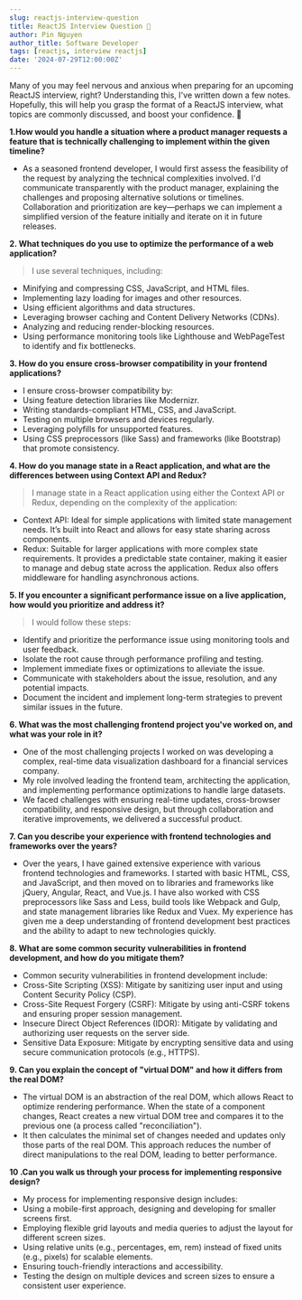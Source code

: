 ```yaml
---
slug: reactjs-interview-question
title: ReactJS Interview Question 🎉
author: Pin Nguyen
author_title: Software Developer
tags: [reactjs, interview reactjs]
date: '2024-07-29T12:00:00Z'
---
```


Many of you may feel nervous and anxious when preparing for an upcoming ReactJS interview, right? Understanding this, I've written down a few notes. Hopefully, this will help you grasp the format of a ReactJS interview, what topics are commonly discussed, and boost your confidence. 🙂

<!-- truncate-->

**1.How would you handle a situation where a product manager requests a feature that is technically challenging to implement within the given timeline?**

- As a seasoned frontend developer, I would first assess the feasibility of the request by analyzing the technical complexities involved. I'd communicate transparently with the product manager, explaining the challenges and proposing alternative solutions or timelines. Collaboration and prioritization are key—perhaps we can implement a simplified version of the feature initially and iterate on it in future releases.

**2. What techniques do you use to optimize the performance of a web application?**

> I use several techniques, including:

- Minifying and compressing CSS, JavaScript, and HTML files.
- Implementing lazy loading for images and other resources.
- Using efficient algorithms and data structures.
- Leveraging browser caching and Content Delivery Networks (CDNs).
- Analyzing and reducing render-blocking resources.
- Using performance monitoring tools like Lighthouse and WebPageTest to identify and fix bottlenecks.

**3. How do you ensure cross-browser compatibility in your frontend applications?**

- I ensure cross-browser compatibility by:
- Using feature detection libraries like Modernizr.
- Writing standards-compliant HTML, CSS, and JavaScript.
- Testing on multiple browsers and devices regularly.
- Leveraging polyfills for unsupported features.
- Using CSS preprocessors (like Sass) and frameworks (like Bootstrap) that promote consistency.

**4. How do you manage state in a React application, and what are the differences between using Context API and Redux?**

> I manage state in a React application using either the Context API or Redux, depending on the complexity of the application:

- Context API: Ideal for simple applications with limited state management needs. It’s built into React and allows for easy state sharing across components.
- Redux: Suitable for larger applications with more complex state requirements. It provides a predictable state container, making it easier to manage and debug state across the application. Redux also offers middleware for handling asynchronous actions.

**5. If you encounter a significant performance issue on a live application, how would you prioritize and address it?**

> I would follow these steps:

- Identify and prioritize the performance issue using monitoring tools and user feedback.
- Isolate the root cause through performance profiling and testing.
- Implement immediate fixes or optimizations to alleviate the issue.
- Communicate with stakeholders about the issue, resolution, and any potential impacts.
- Document the incident and implement long-term strategies to prevent similar issues in the future.

**6. What was the most challenging frontend project you've worked on, and what was your role in it?**

- One of the most challenging projects I worked on was developing a complex, real-time data visualization dashboard for a financial services company.
- My role involved leading the frontend team, architecting the application, and implementing performance optimizations to handle large datasets.
- We faced challenges with ensuring real-time updates, cross-browser compatibility, and responsive design, but through collaboration and iterative improvements, we delivered a successful product.

**7. Can you describe your experience with frontend technologies and frameworks over the years?**

- Over the years, I have gained extensive experience with various frontend technologies and frameworks. I started with basic HTML, CSS, and JavaScript, and then moved on to libraries and frameworks like jQuery, Angular, React, and Vue.js. I have also worked with CSS preprocessors like Sass and Less, build tools like Webpack and Gulp, and state management libraries like Redux and Vuex. My experience has given me a deep understanding of frontend development best practices and the ability to adapt to new technologies quickly.

**8. What are some common security vulnerabilities in frontend development, and how do you mitigate them?**

- Common security vulnerabilities in frontend development include:
- Cross-Site Scripting (XSS): Mitigate by sanitizing user input and using Content Security Policy (CSP).
- Cross-Site Request Forgery (CSRF): Mitigate by using anti-CSRF tokens and ensuring proper session management.
- Insecure Direct Object References (IDOR): Mitigate by validating and authorizing user requests on the server side.
- Sensitive Data Exposure: Mitigate by encrypting sensitive data and using secure communication protocols (e.g., HTTPS).

**9. Can you explain the concept of "virtual DOM" and how it differs from the real DOM?**

- The virtual DOM is an abstraction of the real DOM, which allows React to optimize rendering performance. When the state of a component changes, React creates a new virtual DOM tree and compares it to the previous one (a process called "reconciliation").
- It then calculates the minimal set of changes needed and updates only those parts of the real DOM. This approach reduces the number of direct manipulations to the real DOM, leading to better performance.

**10 .Can you walk us through your process for implementing responsive design?**

- My process for implementing responsive design includes:
- Using a mobile-first approach, designing and developing for smaller screens first.
- Employing flexible grid layouts and media queries to adjust the layout for different screen sizes.
- Using relative units (e.g., percentages, em, rem) instead of fixed units (e.g., pixels) for scalable elements.
- Ensuring touch-friendly interactions and accessibility.
- Testing the design on multiple devices and screen sizes to ensure a consistent user experience.

